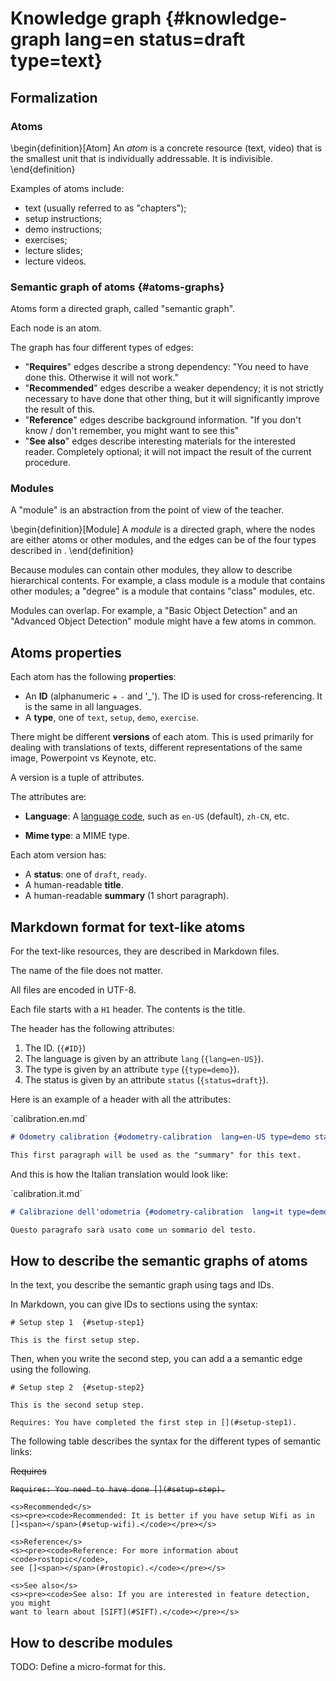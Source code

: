 # Knowledge graph {#knowledge-graph lang=en status=draft type=text}

## Formalization

### Atoms

\begin{definition}[Atom]
An *atom* is a concrete resource (text, video) that is the smallest
unit that is individually addressable. It is indivisible.
\end{definition}

Examples of atoms include:

- text (usually referred to as "chapters");
- setup instructions;
- demo instructions;
- exercises;
- lecture slides;
- lecture videos.


### Semantic graph of atoms {#atoms-graphs}

Atoms form a directed graph, called "semantic graph".

Each node is an atom.

The graph has four different types of edges:

* "**Requires**" edges describe a strong dependency: "You need to have done this. Otherwise it will not work."
* "**Recommended**" edges describe a weaker dependency; it is not strictly necessary to have done that other thing, but it will significantly improve the result of this.
* "**Reference**" edges describe background information. "If you don't know / don't remember, you might want to see this"
* "**See also**" edges describe interesting materials for the interested reader. Completely optional; it will not impact the result of the current procedure.

### Modules

A "module" is an abstraction from the point of view of the teacher.

\begin{definition}[Module]
A *module* is a directed graph, where the nodes are either atoms or other modules,
and the edges can be of the four types described in [](#atoms-graphs).
\end{definition}

Because modules can contain other modules, they allow to describe hierarchical
contents. For example, a class module is a module that contains other modules;
a "degree" is a module that contains "class" modules, etc.

Modules can overlap. For example, a "Basic Object Detection"
and an "Advanced Object Detection" module might have a few atoms in common.

## Atoms properties

Each atom has the following **properties**:

- An **ID** (alphanumeric + `-` and '_'). The ID is used for cross-referencing.
  It is the same in all languages.
- A **type**, one of `text`, `setup`, `demo`, `exercise`.

There might be different **versions** of each atom. This is used primarily
for dealing with translations of texts, different representations of the same image,
Powerpoint vs Keynote, etc.

A version is a tuple of attributes.

The attributes are:

- **Language**: A [language code][codes], such as `en-US` (default), `zh-CN`, etc.

- **Mime type**: a MIME type.

[codes]: https://en.wikipedia.org/wiki/Language_localisation


Each atom version has:

- A **status**: one of `draft`, `ready`.
- A human-readable **title**.
- A human-readable **summary** (1 short paragraph).

## Markdown format for text-like atoms

For the text-like resources, they are described in Markdown files.

The name of the file does not matter.

All files are encoded in UTF-8.

Each file starts with a `H1` header. The contents is the title.

The header has the following attributes:

1. The ID. (`{#ID}`)
2. The language is given by an attribute `lang` (`{lang=en-US}`).
3. The type is given by an attribute `type` (`{type=demo}`).
3. The status is given by an attribute `status` (`{status=draft}`).

Here is an example of a header with all the attributes:

<div figure-id="code:calib-en" markdown="1">
 <figcaption>`calibration.en.md`</figcaption>

``` .markdown
# Odometry calibration {#odometry-calibration  lang=en-US type=demo status=ready}

This first paragraph will be used as the "summary" for this text.

```

</div>

And this is how the Italian translation would look like:


<div figure-id="code:calib-it" markdown="1">
 <figcaption>`calibration.it.md`</figcaption>

``` .markdown
# Calibrazione dell'odometria {#odometry-calibration  lang=it type=demo status=draft}

Questo paragrafo sarà usato come un sommario del testo.

```

</div>




<!--
<col4 figure-id='tab:atoms-types'>
    <s>Type of atom</s>
    <s>Format</s>
    <s>Where</s>
    <s>Conventions</s>

    <s>Text</s>
    <s>Markdown</s>
    <s>duckuments</s>
    <s><code># Title {#ID type=text lang=en status=draft}</code></s>

    <s>Setup instructions</s>
    <s>Markdown</s>
    <s>duckuments</s>
    <s><code># Title {#ID type=setup lang=en status=draft}</code></s>

    <s>Demo instructions</s>
    <s>Markdown</s>
    <s>duckuments</s>
    <s><code># Title {#ID type=demo lang=en status=draft}</code></s>

    <s>Exercises</s>
    <s>Markdown</s>
    <s>duckuments</s>
    <s><code># Title {#ID type=exercise lang=en status=draft}</code></s>

    <s>Reference</s>
    <s>Markdown</s>
    <s>duckuments</s>
    <s><code># Title {#ID type=reference lang=en status=draft}</code></s>

</col4> -->

<!--
    <s>Images</s>
    <s>SVG, PDF, JPG</s>
    <s>duckuments</s>
    <s>The filename is <code>ID.{png,jpg,pdf}</code></s>


</col2> -->

<!--
IPTC
$ exiftool magician_chassis.jpg  "-Title='The Magician chassis'"
http://www.iptc.org/std/photometadata/specification/IPTC-PhotoMetadata-201007.pdf -->


## How to describe the semantic graphs of atoms

In the text, you describe the semantic graph using tags and IDs.

In Markdown, you can give IDs to sections using the syntax:

    # Setup step 1  {#setup-step1}

    This is the first setup step.

Then, when you write the second step, you can add a
a semantic edge using the following.

    # Setup step 2  {#setup-step2}

    This is the second setup step.

    Requires: You have completed the first step in [](#setup-step1).

The following table describes the syntax for the different types
of semantic links:

<col2 figure-id='tab:links' figure-caption="Semantic links">
    <s>Requires</s>
    <s><pre><code>Requires: You need to have done []<span></span>(#setup-step).</code></pre></s>

    <s>Recommended</s>
    <s><pre><code>Recommended: It is better if you have setup Wifi as in []<span></span>(#setup-wifi).</code></pre></s>

    <s>Reference</s>
    <s><pre><code>Reference: For more information about <code>rostopic</code>,
    see []<span></span>(#rostopic).</code></pre></s>

    <s>See also</s>
    <s><pre><code>See also: If you are interested in feature detection, you might
    want to learn about [SIFT](#SIFT).</code></pre></s>
</col2>

<style>
#tab\:links {
    font-size: smaller;
}
#tab\:links td {
    text-align: left;
    padding-bottom: 0.5em;
}
</style>

## How to describe modules

TODO: Define a micro-format for this.


<!--
### Example

Here is

    module:calibration:
        includes:
            lecture:basic-kinematics
            text:basic-kinematics
            lecture:
            video:calibration_of_robots
        edges:



    module:calibration-advanced:

             -->
